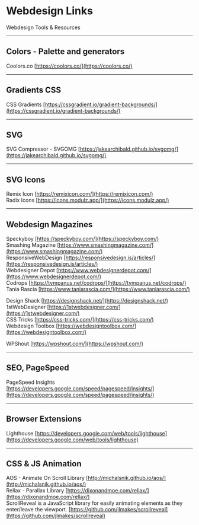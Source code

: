 # Webdesign Links
Webdesign Tools & Resources

---

## Colors - Palette and generators

Coolors.co [https://coolors.co/](https://coolors.co/)

---

## Gradients CSS
CSS Gradients [https://cssgradient.io/gradient-backgrounds/](https://cssgradient.io/gradient-backgrounds/)   



---

## SVG

SVG Compressor - SVGOMG [https://jakearchibald.github.io/svgomg/](https://jakearchibald.github.io/svgomg/)  

---

## SVG Icons
Remix Icon [https://remixicon.com/](https://remixicon.com/)   
Radix Icons [https://icons.modulz.app/](https://icons.modulz.app/)


---

## Webdesign Magazines


Speckyboy [https://speckyboy.com/](https://speckyboy.com/)  
Smashing Magazine [https://www.smashingmagazine.com/](https://www.smashingmagazine.com/)  
ResponsiveWebDesign [https://responsivedesign.is/articles/](https://responsivedesign.is/articles/)  
Webdesigner Depot [https://www.webdesignerdepot.com/](https://www.webdesignerdepot.com/)  
Codrops [https://tympanus.net/codrops/](https://tympanus.net/codrops/)  
Tania Rascia [https://www.taniarascia.com/](https://www.taniarascia.com/)   
  
Design Shack [https://designshack.net/](https://designshack.net/)   
1stWebDesigner [https://1stwebdesigner.com/](https://1stwebdesigner.com/)   
CSS Tricks [https://css-tricks.com/](https://css-tricks.com/)    
Webdesign Toolbox [https://webdesigntoolbox.com/](https://webdesigntoolbox.com/)    
  
WPShout [https://wpshout.com/](https://wpshout.com/)  


---

## SEO, PageSpeed

PageSpeed Insights [https://developers.google.com/speed/pagespeed/insights/](https://developers.google.com/speed/pagespeed/insights/)  

---

## Browser Extensions

Lighthouse [https://developers.google.com/web/tools/lighthouse](https://developers.google.com/web/tools/lighthouse)  

---

## CSS & JS Animation
AOS - Animate On Scroll Library [http://michalsnik.github.io/aos/](http://michalsnik.github.io/aos/)   
Rellax - Parallax Library [https://dixonandmoe.com/rellax/](https://dixonandmoe.com/rellax/)   
ScrollReveal is a JavaScript library for easily animating elements as they enter/leave the viewport. [https://github.com/jlmakes/scrollreveal](https://github.com/jlmakes/scrollreveal)
